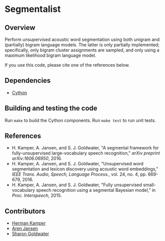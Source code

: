 Segmentalist
============

Overview
--------
Perform unsupervised acoustic word segmentation using both unigram and
(partially) bigram language models. The latter is only partially implemented;
specifically, only bigram cluster assignments are sampled, and only using a
maximum likelihood bigram language model.

If you use this code, please cite one of the references below.


Dependencies
------------
- [Cython](http://cython.org/)


Building and testing the code
-----------------------------
Run `make` to build the Cython components. Run `make test` to run unit tests.


References
----------
- H. Kamper, A. Jansen, and S. J. Goldwater, "A segmental framework for
  fully-unsupervised large-vocabulary speech recognition," *arXiv preprint
  arXiv:1606.06950*, 2016.
- H. Kamper, A. Jansen, and S. J. Goldwater, "Unsupervised word segmentation
  and lexicon discovery using acoustic word embeddings," *IEEE Trans. Audio,
  Speech, Language Process.*, vol. 24, no. 4, pp. 669-679, 2016.
- H. Kamper, A. Jansen, and S. J. Goldwater, "Fully unsupervised
  small-vocabulary speech recognition using a segmental Bayesian model," in
  *Proc. Interspeech*, 2015.


Contributors
------------
- [Herman Kamper](http://www.kamperh.com/)
- [Aren Jansen](http://www.clsp.jhu.edu/~ajansen/)
- [Sharon Goldwater](http://homepages.inf.ed.ac.uk/sgwater/)
